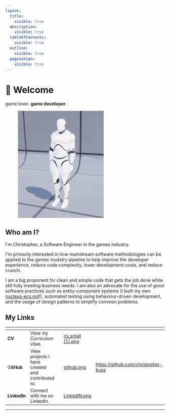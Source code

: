 ```yaml
---
layout:
  title:
    visible: true
  description:
    visible: true
  tableOfContents:
    visible: true
  outline:
    visible: true
  pagination:
    visible: true
---
```


# 👋 Welcome

game lover. **game developer**.

&#x20;

<figure><img src=".gitbook/assets/unreal.gif" alt="" width="271"><figcaption></figcaption></figure>

## Who am I?

I'm Christopher, a Software Engineer in the games industry.

I'm primarily interested in how mainstream software methodologies can be applied to the games inudstry pipeline to help improve the developer experience, reduce code complexity, lower development costs, and reduce crunch.

I am a big proponent for clean and simple code that gets the job done while still fully meeting business needs. I am also an advocate for the use of good software practices such as entity-component systems (I built my own [nucleus-ecs.md](personal/nucleus-ecs.md "mention")!), automated testing using behaviour-driven development, and the usage of design patterns to simplify common problems.

## My Links

<table data-view="cards"><thead><tr><th></th><th></th><th></th><th data-hidden data-card-cover data-type="files"></th><th data-hidden data-card-target data-type="content-ref"></th></tr></thead><tbody><tr><td><strong>CV</strong></td><td>View my Curriculum vitae.</td><td></td><td><a href=".gitbook/assets/cv_small (1).png">cv_small (1).png</a></td><td></td></tr><tr><td>G<strong>itHub</strong></td><td>View projects I have created and contributed to.</td><td></td><td><a href=".gitbook/assets/github.png">github.png</a></td><td><a href="https://github.com/christopher-buss">https://github.com/christopher-buss</a></td></tr><tr><td><strong>LinkedIn</strong></td><td>Connect with me on LinkedIn.</td><td></td><td><a href=".gitbook/assets/LinkedIN.png">LinkedIN.png</a></td><td></td></tr></tbody></table>

***
